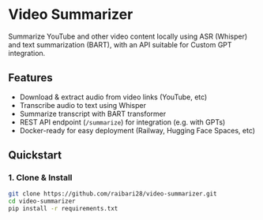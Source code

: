 # Video Summarizer

Summarize YouTube and other video content locally using ASR (Whisper) and text summarization (BART), with an API suitable for Custom GPT integration.

## Features

- Download & extract audio from video links (YouTube, etc)
- Transcribe audio to text using Whisper
- Summarize transcript with BART transformer
- REST API endpoint (`/summarize`) for integration (e.g. with GPTs)
- Docker-ready for easy deployment (Railway, Hugging Face Spaces, etc)

## Quickstart

### 1. Clone & Install

```bash
git clone https://github.com/raibari28/video-summarizer.git
cd video-summarizer
pip install -r requirements.txt
